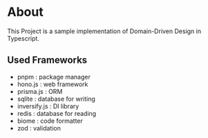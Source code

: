 # About

This Project is a sample implementation of Domain-Driven Design in Typescript.

## Used Frameworks

- pnpm : package manager
- hono.js : web framework
- prisma.js : ORM
- sqlite : database for writing
- inversify.js : DI library
- redis : database for reading
- biome : code formatter
- zod : validation
